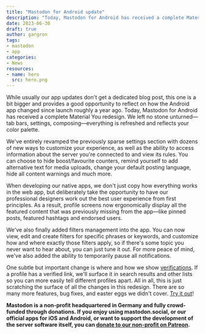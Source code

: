 ```yaml
---
title: "Mastodon for Android update"
description: "Today, Mastodon for Android has received a complete Material You redesign. We left no stone unturned — tab bars, settings, composing — everything is refreshed and reflects your color palette."
date: 2023-06-30
draft: true
author: gargron
tags:
- mastodon
- app
categories:
- News
resources:
- name: hero
  src: hero.png
---
```


While usually our app updates don't get a dedicated blog post, this one is a bit bigger and provides a good opportunity to reflect on how the Android app changed since launch roughly a year ago. Today, Mastodon for Android has received a complete Material You redesign. We left no stone unturned—tab bars, settings, composing—everything is refreshed and reflects your color palette.

We've entirely revamped the previously sparse settings section with dozens of new ways to customize your experience, as well as the ability to access information about the server you're connected to and view its rules. You can choose to hide boost/favourite counters, remind yourself to add alternative text for media uploads, change your default posting language, hide all content warnings and much more.

When developing our native apps, we don't just copy how everything works in the web app, but deliberately take the opportunity to have our professional designers work out the best user experience from first principles. As a result, profile screens now ergonomically display all the featured content that was previously missing from the app—like pinned posts, featured hashtags and endorsed users.

We've also finally added filters management into the app. You can now view, edit and create filters for specific phrases or keywords, and customize how and where exactly those filters apply, so if there's some topic you never want to hear about, you can just tune it out. For more peace of mind, we've also added the ability to temporarily pause all notifications.

One subtle but important change is where and how we show [verifications](https://joinmastodon.org/verification). If a profile has a verified link, we'll surface it in search results and other lists so you can more easily tell different profiles apart. All in all, this is just scratching the surface of all the changes in this redesign. There are so many more features, bug fixes, and easter eggs we didn't cover. [Try it out](https://play.google.com/store/apps/details?id=org.joinmastodon.android)!

**Mastodon is a non-profit headquartered in Germany and fully crowd-funded through donations. If you enjoy using mastodon.social, or our official apps for iOS and Android, or want to support the development of the server software itself, you can [donate to our non-profit on Patreon](https://patreon.com/mastodon).**